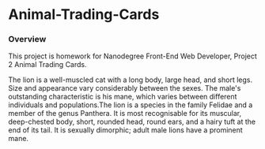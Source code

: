 # Animal-Trading-Cards

### Overview
This project is homework for Nanodegree Front-End Web Developer, Project 2 Animal Trading Cards.

The lion is a well-muscled cat with a long body, large head, and short legs. Size and appearance vary considerably between the sexes. The male's outstanding characteristic is his mane, which varies between different individuals and populations.The lion is a species in the family Felidae and a member of the genus Panthera. It is most recognisable for its muscular, deep-chested body, short, rounded head, round ears, and a hairy tuft at the end of its tail. It is sexually dimorphic; adult male lions have a prominent mane.
